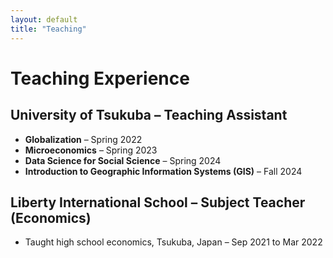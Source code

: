 ```yaml
---
layout: default
title: "Teaching"
---
```


# Teaching Experience

## University of Tsukuba – Teaching Assistant
- **Globalization** – Spring 2022  
- **Microeconomics** – Spring 2023  
- **Data Science for Social Science** – Spring 2024  
- **Introduction to Geographic Information Systems (GIS)** – Fall 2024

## Liberty International School – Subject Teacher (Economics)
- Taught high school economics, Tsukuba, Japan – Sep 2021 to Mar 2022
